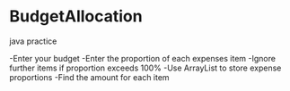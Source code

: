 # BudgetAllocation
java practice

-Enter your budget
-Enter the proportion of each expenses item
-Ignore further items if proportion exceeds 100%
-Use ArrayList to store expense proportions
-Find the amount for each item
